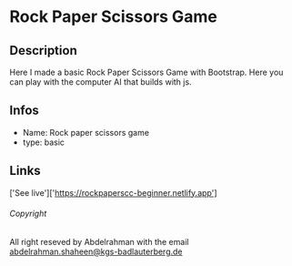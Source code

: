 # Rock Paper Scissors  Game

## Description 
Here I made a basic Rock Paper Scissors  Game with Bootstrap.
Here you can play with the computer AI that builds with js.

## Infos
- Name: Rock paper  scissors game
- type: basic

## Links

['See live']['https://rockpaperscc-beginner.netlify.app']

###### Copyright 
All right reseved by Abdelrahman with the email 
abdelrahman.shaheen@kgs-badlauterberg.de
